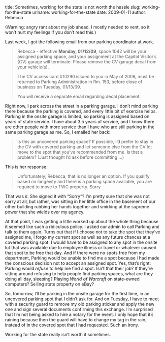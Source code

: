 title: Sometimes, working for the state is not worth the hassle
slug: working-for-the-state
urlname: working-for-the-state
date: 2009-01-11
author: Rebecca

(Warning: angry rant about my job ahead. I mostly needed to vent, so it
won&#x02bc;t hurt my feelings if you don&#x02bc;t read this.)

Last week, I got the following email from our parking coordinator at work.

> Rebecca - effective **Monday, 01/12/09**, space 1042 will be your assigned
> parking space, and your assignment at the Capitol Visitor&#x02bc;s (CV) garage
> will terminate. Please remove the CV garage decal from your vehicle(s).
>
> The CV access card #10290 issued to you in May of 2006, must be returned to
> Parking Administration in Rm. 153, before close of business on Tuesday,
> 01/13/09.
>
> You will receive a separate email regarding decal placement.

Right now, I park across the street in a parking garage. I don&#x02bc;t mind
parking there because the parking is covered, and every little bit of exercise
helps. Parking in the onsite garage is limited, so parking is assigned based on
years of state service. I have about 3.5 years of service, and I know there are
other people with more service than I have who are still parking in the same
parking garage as me. So, I emailed her back:

> Is this an uncovered parking space? If possible, I&#x02bc;d prefer to stay in
> the CV with covered parking and let someone else from the CV lot move to the
> spot that you&#x02bc;ve recommended from me. Is that a problem? (Just thought
> I&#x02bc;d ask before committing &hellip;)

This is her response:

> Unfortunately, Rebecca, that is no longer an option. If you qualify based on
> longevity and there is a parking space available, you are required to move to
> TWC property. Sorry

That was *it*. She signed it with &ldquo;Sorry&rdquo;? I&#x02bc;m pretty sure
that she was not sorry at all, but rather, was sitting in her little office in
the basement of our other building rubbing her hands together and smirking at
the supreme power that she wields over my agency.

At that point, I was getting a little worked up about the whole thing because it
seemed like such a ridiculous policy. I asked our admin to call Parking and talk
to them again. Turns out that if I choose not to take the spot that
they&#x02bc;ve assigned me, I forgo my current spot as well as any future
chances at a covered parking spot. I would have to be assigned to any spot in
the onsite lot that was available due to employee illness or travel or whatever
caused that spot to be free that day. And if there were no spots free from my
department, Parking would be unable to find me a spot because I had made the
conscious decision not to accept an assigned spot. Yes, that&#x02bc;s right:
Parking would *refuse* to help me find a spot. Isn&#x02bc;t that their job? If
they&#x02bc;re sitting around refusing to help people find parking spaces, what
are they doing all day, sleeping? Playing _World of Warcraft_ on state-owned
computers? Selling state property on eBay?

So, tomorrow, I&#x02bc;ll be parking in the onsite garage for the first time, in
an uncovered parking spot that I didn&#x02bc;t ask for. And on Tuesday, I have
to meet with a security guard to remove my old parking sticker and apply the new
one and sign several documents confirming this exchange. I&#x02bc;m surprised
that I&#x02bc;m not being asked to hire a notary for the event. I only hope that
it&#x02bc;s raining because then the guard will have to change my tag in the
rain, instead of in the covered spot that I had requested. Such an irony.

Working for the state really isn&#x02bc;t worth it sometimes.

